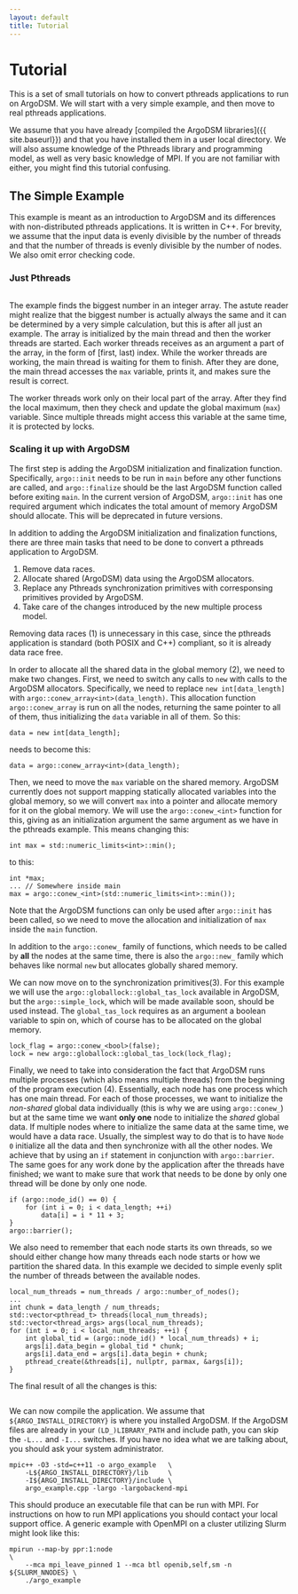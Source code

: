 ```yaml
---
layout: default
title: Tutorial
---
```


Tutorial
========

This is a set of small tutorials on how to convert pthreads applications to run
on ArgoDSM. We will start with a very simple example, and then move to real
pthreads applications.

We assume that you have already [compiled the ArgoDSM libraries]({{
site.baseurl}}) and
that you have installed them in a user local directory. We will also assume
knowledge of the Pthreads library and programming model, as well as very basic
knowledge of MPI. If you are not familiar with either, you might find this
tutorial confusing.

## The Simple Example

This example is meant as an introduction to ArgoDSM and its differences with
non-distributed pthreads applications. It is written in C++. For brevity,
we assume that the input data is evenly divisible by the number of threads
and that the number of threads is evenly divisible by the number of nodes. We
also omit error checking code.

### Just Pthreads

~~~{.Cpp .numberLines include="pthreads_example.cpp"}
~~~

The example finds the biggest number in an integer array. The astute reader
might realize that the biggest number is actually always the same and it can be
determined by a very simple calculation, but this is after all just an example.
The array is initialized by the main thread and then the worker threads are
started. Each worker threads receives as an argument a part of the array, in the
form of \[first, last) index. While the worker threads are working, the main
thread is waiting for them to finish. After they are done, the main thread
accesses the `max` variable, prints it, and makes sure the result is correct.

The worker threads work only on their local part of the array. After they find
the local maximum, then they check and update the global maximum (`max`)
variable. Since multiple threads might access this variable at the same time, it
is protected by locks.

### Scaling it up with ArgoDSM

The first step is adding the ArgoDSM initialization and finalization function.
Specifically, `argo::init` needs to be run in `main` before any other functions
are called, and `argo::finalize` should be the last ArgoDSM function called
before exiting `main`. In the current version of ArgoDSM, `argo::init` has one
required argument which indicates the total amount of memory ArgoDSM should
allocate. This will be deprecated in future versions.

In addition to adding the ArgoDSM initialization and finalization functions,
there are three main tasks that need to be done to convert a pthreads
application to ArgoDSM.

1. Remove data races.
2. Allocate shared (ArgoDSM) data using the ArgoDSM allocators.
3. Replace any Pthreads synchronization primitives with corresponsing primitives
   provided by ArgoDSM.
4. Take care of the changes introduced by the new multiple process model.

Removing data races (1) is unnecessary in this case, since the pthreads
application is standard (both POSIX and C++) compliant, so it is already data
race free.

In order to allocate all the shared data in the global memory (2), we need to
make two changes. First, we need to switch any calls to `new` with calls to the
ArgoDSM allocators. Specifically, we need to replace `new int[data_length]` with
`argo::conew_array<int>(data_length)`. This allocation function
`argo::conew_array` is run on all the nodes, returning the same
pointer to all of them, thus initializing the `data` variable in all of them. So
this:

~~~{.Cpp}
data = new int[data_length];
~~~

needs to become this:

~~~{.Cpp}
data = argo::conew_array<int>(data_length);
~~~

Then, we need to move the `max` variable on the shared memory. ArgoDSM currently
does not support mapping statically allocated variables into the global memory,
so we will convert `max` into a pointer and allocate memory for it on the global
memory. We will use the `argo::conew_<int>` function for this, giving as an
initialization argument the same argument as we have in the pthreads example.
This means changing this:

~~~{.Cpp}
int max = std::numeric_limits<int>::min();
~~~

to this:

~~~{.Cpp}
int *max;
... // Somewhere inside main
max = argo::conew_<int>(std::numeric_limits<int>::min());
~~~

Note that the ArgoDSM functions can only be used after `argo::init` has been
called, so we need to move the allocation and initialization of `max` inside the
`main` function.

In addition to the `argo::conew_` family of functions, which needs to be called
by **all** the nodes at the same time, there is also the `argo::new_`
family which behaves like normal `new` but allocates globally shared memory.

We can now move on to the synchronization primitives(3). For this example we
will use the `argo::globallock::global_tas_lock` available in ArgoDSM,
but the `argo::simple_lock`, which will be made available soon, should be used
instead. The `global_tas_lock` requires as an argument a boolean variable to
spin on, which of course has to be allocated on the global memory.

~~~{.Cpp}
lock_flag = argo::conew_<bool>(false);
lock = new argo::globallock::global_tas_lock(lock_flag);
~~~

Finally, we need to take into consideration the fact that ArgoDSM runs multiple
processes (which also means multiple threads) from the beginning of the program
execution (4). Essentially, each node has one process which has one main thread.
For each of those processes, we want to initialize the *non-shared* global data
individually (this is why we are using `argo::conew_`) but at the same time we
want **only one** node to initialize the *shared* global data. If multiple nodes
where to initialize the same data at the same time, we would have a data race.
Usually, the simplest way to do that is to have `Node 0` initialize all the data
and then synchronize with all the other nodes. We achieve that by using an `if`
statement in conjunction with `argo::barrier`. The same goes for any work done
by the application after the threads have finished; we want to make sure that
work that needs to be done by only one thread will be done by only one node.

~~~{.Cpp}
if (argo::node_id() == 0) {
	for (int i = 0; i < data_length; ++i)
		data[i] = i * 11 + 3;
}
argo::barrier();
~~~

We also need to remember that each node starts its own threads, so we should
either change how many threads each node starts or how we partition the shared
data. In this example we decided to simple evenly split the number of threads
between the available nodes.

~~~{.Cpp}
local_num_threads = num_threads / argo::number_of_nodes();
...
int chunk = data_length / num_threads;
std::vector<pthread_t> threads(local_num_threads);
std::vector<thread_args> args(local_num_threads);
for (int i = 0; i < local_num_threads; ++i) {
	int global_tid = (argo::node_id() * local_num_threads) + i;
	args[i].data_begin = global_tid * chunk;
	args[i].data_end = args[i].data_begin + chunk;
	pthread_create(&threads[i], nullptr, parmax, &args[i]);
}
~~~

The final result of all the changes is this:

~~~{.Cpp .numberLines include="argo_example.cpp"}
~~~

We can now compile the application. We assume that `${ARGO_INSTALL_DIRECTORY}` is
where you installed ArgoDSM. If the ArgoDSM files are already in your
`(LD_)LIBRARY_PATH` and include path, you can skip the `-L...` and `-I...`
switches. If you have no idea what we are talking about, you should ask your
system administrator.

~~~{.Bash}
mpic++ -O3 -std=c++11 -o argo_example   \
	-L${ARGO_INSTALL_DIRECTORY}/lib     \
	-I${ARGO_INSTALL_DIRECTORY}/include \
	argo_example.cpp -largo -largobackend-mpi
~~~

This should produce an executable file that can be run with MPI. For
instructions on how to run MPI applications you should contact your local
support office. A generic example with OpenMPI on a cluster utilizing Slurm
might look like this:

~~~{.Bash}
mpirun --map-by ppr:1:node                                               \
	--mca mpi_leave_pinned 1 --mca btl openib,self,sm -n ${SLURM_NNODES} \
	./argo_example
~~~
